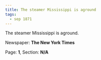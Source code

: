 ```yaml
---
title: The steamer Mississippi is aground
tags:
  - sep 1871
---
```


The steamer Mississippi is aground.

Newspaper: **The New York Times**

Page: **1**, Section: **N/A**
